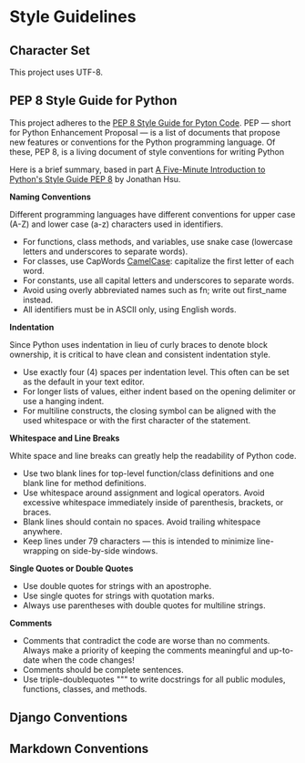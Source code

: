 # Style Guidelines

## Character Set

This project uses UTF-8.

## PEP 8 Style Guide for Python
This project adheres to the [PEP 8 Style Guide for Pyton 
Code](https://www.python.org/dev/peps/pep-0008/).  PEP — short for Python 
Enhancement Proposal — is a list of documents that propose new features or 
conventions for the Python programming language. Of these, PEP 8, is a living
document of style conventions for writing Python

Here is a brief summary, based in part [A Five-Minute Introduction to Python's 
Style Guide PEP 8](https://medium.com/code-85/a-five-minute-introduction-to-pythons-style-guide-pep-8-57202886265f)
by Jonathan Hsu.

**Naming Conventions**

Different programming languages have different conventions for upper case (A-Z)
and lower case (a-z) characters used in identifiers.

* For functions, class methods, and variables, use snake case (lowercase 
letters and underscores to separate words).
* For classes, use CapWords [
CamelCase](https://en.wikipedia.org/wiki/Camel_case): capitalize the first 
letter of each word.
* For constants, use all capital letters and underscores to separate words.
* Avoid using overly abbreviated names such as fn; write out first_name 
instead.
* All identifiers must be in ASCII only, using English words.

**Indentation**

Since Python uses indentation in lieu of curly braces to denote block
ownership, it is critical to have clean and consistent indentation style.

* Use exactly four (4) spaces per indentation level.  This often
can be set as the default in your text editor.
* For longer lists of values, either indent based on the opening delimiter or
use a hanging indent. 
* For multiline constructs, the closing symbol can be aligned with the used
whitespace or with the first character of the statement.

**Whitespace and Line Breaks**

White space and line breaks can greatly help the readability of Python code.

* Use two blank lines for top-level function/class definitions and one blank
line for method definitions.
* Use whitespace around assignment and logical operators.  Avoid excessive
whitespace immediately inside of parenthesis, brackets, or braces.
* Blank lines should contain no spaces.  Avoid trailing whitespace anywhere.
* Keep lines under 79 characters — this is intended to minimize line-wrapping
on side-by-side windows.

**Single Quotes or Double Quotes**

* Use double quotes for strings with an apostrophe.
* Use single quotes for strings with quotation marks.
* Always use parentheses with double quotes for multiline strings.

**Comments**

* Comments that contradict the code are worse than no comments. Always make a
priority of keeping the comments meaningful and up-to-date when the code
changes!
* Comments should be complete sentences. 
* Use triple-doublequotes """ to write docstrings for all public modules,
functions, classes, and methods.


## Django Conventions

## Markdown Conventions

